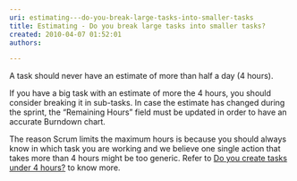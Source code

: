 ```yaml
---
uri: estimating---do-you-break-large-tasks-into-smaller-tasks
title: Estimating - Do you break large tasks into smaller tasks?
created: 2010-04-07 01:52:01
authors:

---
```





<span class='intro'> 
  <p>A task should never have an estimate of more than half&#160;a day (4​ hours). 
</p>
 </span>


  <p>If you have a big task with an estimate of more the 4 hours, you should consider breaking it in sub-tasks. In case the estimate has changed during the sprint, the “Remaining Hours” field must be updated in order to have an accurate Burndown chart.</p>
<p>The reason Scrum limits the maximum hours is because you should always know in which task you are working and we believe one single action that takes more than 4 hours might be too generic. Refer to&#160;<a shape="rect" href="/_layouts/15/FIXUPREDIRECT.ASPX?WebId=3dfc0e07-e23a-4cbb-aac2-e778b71166a2&amp;TermSetId=07da3ddf-0924-4cd2-a6d4-a4809ae20160&amp;TermId=c0d01e55-619e-4f99-a480-6c9f0bfe9855">Do you create tasks under 4 hours?</a>&#160;to know more.</p>




